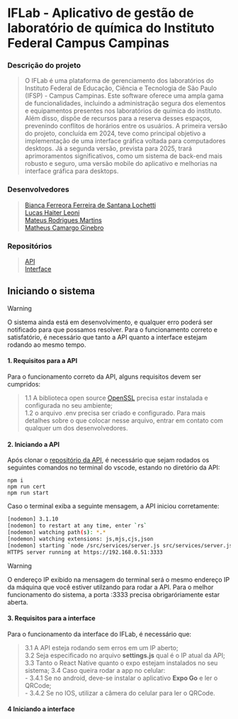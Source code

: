 # IFLab - Aplicativo de gestão de laboratório de química do Instituto Federal Campus Campinas

### Descrição do projeto
> O IFLab é uma plataforma de gerenciamento dos laboratórios do Instituto Federal de Educação, Ciência e Tecnologia de São Paulo (IFSP) - Campus Campinas. Este software oferece uma ampla gama de funcionalidades, incluindo a administração segura dos elementos e equipamentos presentes nos laboratórios de química do instituto. Além disso, dispõe de recursos para a reserva desses espaços, prevenindo conflitos de horários entre os usuários.
A primeira versão do projeto, concluída em 2024, teve como principal objetivo a implementação de uma interface gráfica voltada para computadores desktops. Já a segunda versão, prevista para 2025, trará aprimoramentos significativos, como um sistema de back-end mais robusto e seguro, uma versão mobile do aplicativo e melhorias na interface gráfica para desktops.

### Desenvolvedores

>  [Bianca Ferreora Ferreira de Santana Lochetti](https://github.com/BiancaLochetti)\
   [Lucas Haiter Leoni](https://github.com/lucashaiter)\
   [Mateus Rodrigues Martins](https://github.com/shimetsu3)\
   [Matheus Camargo Ginebro](https://github.com/MatheusCamargoGinebro)

### Repositórios

>  [API](https://github.com/MatheusCamargoGinebro/APIFlab_v2.0)\
   [Interface](https://github.com/BiancaLochetti/iflabInterface)

## Iniciando o sistema

> [!WARNING]
> O sistema ainda está em desenvolvimento, e qualquer erro poderá ser notificado para que possamos resolver. Para o funcionamento correto e satisfatório, é necessário que tanto a API quanto a interface estejam rodando ao mesmo tempo.

#### 1. Requisitos para a API

 Para o funcionamento correto da API, alguns requisitos devem ser cumpridos:
 > 1.1 A biblioteca open source [OpenSSL](https://openssl-library.org/source/) precisa estar instalada e configurada no seu ambiente;\
  1.2 o arquivo .env precisa ser criado e configurado. Para mais detalhes sobre o que colocar nesse arquivo, entrar em contato com qualquer um dos desenvolvedores.

#### 2. Iniciando a API

Após clonar o [repositório da API](https://github.com/MatheusCamargoGinebro/APIFlab_v2.0), é necessário que sejam rodados os seguintes comandos no terminal do vscode, estando no diretório da API:
```
npm i
npm run cert
npm run start
```

Caso o terminal exiba a seguinte mensagem, a API iniciou corretamente:

```bash
[nodemon] 3.1.10
[nodemon] to restart at any time, enter `rs`
[nodemon] watching path(s): *.*
[nodemon] watching extensions: js,mjs,cjs,json
[nodemon] starting `node /src/services/server.js src/services/server.js`
HTTPS server running at https://192.168.0.51:3333
```

> [!warning]
> O endereço IP exibido na mensagem do terminal será o mesmo endereço IP da máquina que você estiver utilzando para rodar a API. Para o melhor funcionamento do sistema, a porta :3333 precisa obrigaróriamente estar aberta.

#### 3. Requisitos para a interface

Para o funcionamento da interface do IFLab, é necessário que:

> 3.1 A API esteja rodando sem erros em um IP aberto;\
  3.2 Seja especificado no arquivo **settings.js** qual é o IP atual da API;\
  3.3 Tanto o React Native quanto o expo estejam instalados no seu sistema\;
  3.4 Caso queira rodar a app no celular:\
      - 3.4.1 Se no android, deve-se instalar o aplicativo **Expo Go** e ler o QRCode;\
      - 3.4.2 Se no IOS, utilizar a câmera do celular para ler  o QRCode.

#### 4 Iniciando a interface

